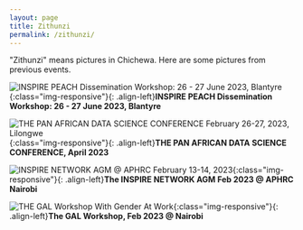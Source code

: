 ```yaml
---
layout: page
title: Zithunzi
permalink: /zithunzi/
---
```


"Zithunzi" means pictures in Chichewa. Here are some pictures from previous events.

![INSPIRE PEACH Dissemination Workshop: 26 - 27 June 2023, Blantyre](https://ik.imagekit.io/xnaedr4r6/KAI_Website_Images/INSPIRE%20PEACH%20Dissemination%20Workshop%2026%20-%2027%20June%202023,%20Blantyre.JPG?updatedAt=1690927842744){:class="img-responsive"}{: .align-left}**INSPIRE PEACH Dissemination Workshop: 26 - 27 June 2023, Blantyre**

![THE PAN AFRICAN DATA SCIENCE CONFERENCE February 26-27, 2023, Lilongwe](https://ik.imagekit.io/xnaedr4r6/KAI_Website_Images/Pan_African_Data_Science_Conference_Optimized.jpg?updatedAt=1683116949411){:class="img-responsive"}{: .align-left}**THE PAN AFRICAN DATA SCIENCE CONFERENCE, April 2023**

![INSPIRE NETWORK AGM @ APHRC February 13-14, 2023](https://ik.imagekit.io/ucqyxekmz/AI_Web_Images/InspireNetworkAGM_Nairobi_Optimised.JPG?updatedAt=1680165779367){:class="img-responsive"}{: .align-left}**The INSPIRE NETWORK AGM Feb 2023 @ APHRC Nairobi**

![THE GAL Workshop With Gender At Work](https://ik.imagekit.io/ucqyxekmz/AI_Web_Images/GALWorkshopNairobiFeb2023_Optimised.jpg?updatedAt=1680165777435){:class="img-responsive"}{: .align-left}**The GAL Workshop, Feb 2023 @ Nairobi**



[mubas-organization]:   http://www.mubas.ac.mw
